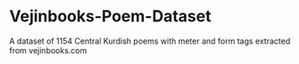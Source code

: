 # Vejinbooks-Poem-Dataset
A dataset of 1154 Central Kurdish poems with meter and form tags extracted from vejinbooks.com
